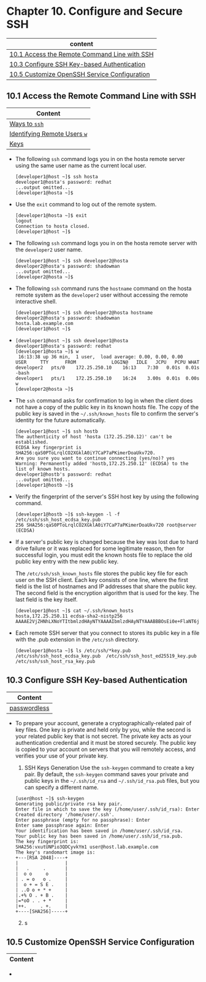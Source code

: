 # Chapter 10. Configure and Secure SSH

| content |
| --- |
| [10.1 Access the Remote Command Line with SSH](#10.1) |
| [10.3 Configure SSH Key-based Authentication](#10.3) |
| [10.5 Customize OpenSSH Service Configuration](#10.5) |


<a name="10.1"></a>
## 10.1 Access the Remote Command Line with SSH

| Content |
| --- |
| [Ways to ```ssh```](#ways) |
| [Identifying Remote Users ```w```](#w) |
| [Keys](#keys) |

<a name="ways"></a>
* The following ```ssh``` command logs you in on the hosta remote server using the same user name as the current local user.
  ```console
  [developer1@host ~]$ ssh hosta
  developer1@hosta's password: redhat
  ...output omitted...
  [developer1@hosta ~]$
  ```
* Use the ```exit``` command to log out of the remote system.
  ```console
  [developer1@hosta ~]$ exit
  logout
  Connection to hosta closed.
  [developer1@host ~]$
  ```
* The following ```ssh``` command logs you in on the hosta remote server with the ```developer2``` user name.
  ```console
  [developer1@host ~]$ ssh developer2@hosta
  developer2@hosta's password: shadowman
  ...output omitted...
  [developer2@hosta ~]$
  ```
* The following ```ssh``` command runs the ```hostname``` command on the hosta remote system as the ```developer2``` user without accessing the remote interactive shell.
  ```console
  [developer1@host ~]$ ssh developer2@hosta hostname
  developer2@hosta's password: shadowman
  hosta.lab.example.com
  [developer1@host ~]$
  ```

<a name="w"></a>
* ```console
  [developer1@host ~]$ ssh developer1@hosta
  developer1@hosta's password: redhat
  [developer1@hosta ~]$ w
   16:13:38 up 36 min,  1 user,  load average: 0.00, 0.00, 0.00
  USER     TTY      FROM             LOGIN@   IDLE   JCPU   PCPU WHAT
  developer2   pts/0    172.25.250.10    16:13    7:30   0.01s  0.01s -bash
  developer1   pts/1    172.25.250.10    16:24    3.00s  0.01s  0.00s w
  [developer2@hosta ~]$
  ```

<a name="keys"></a>
* The ```ssh``` command asks for confirmation to log in when the client does not have a copy of the public key in its known hosts file. The copy of the public key is saved in the ```~/.ssh/known_hosts``` file to confirm the server's identity for the future automatically.
  ```console
  [developer1@host ~]$ ssh hostb
  The authenticity of host 'hosta (172.25.250.12)' can't be established.
  ECDSA key fingerprint is SHA256:qaS0PToLrqlCO2XGklA0iY7CaP7aPKimerDoaUkv720.
  Are you sure you want to continue connecting (yes/no)? yes
  Warning: Permanently added 'hostb,172.25.250.12' (ECDSA) to the list of known hosts.
  developer1@hostb's password: redhat
  ...output omitted...
  [developer1@hostb ~]$
  ```
  
* Verify the fingerprint of the server's SSH host key by using the following command.
  ```console
  [developer1@hostb ~]$ ssh-keygen -l -f /etc/ssh/ssh_host_ecdsa_key.pub
  256 SHA256:qaS0PToLrqlCO2XGklA0iY7CaP7aPKimerDoaUkv720 root@server (ECDSA)
  ```

* If a server's public key is changed because the key was lost due to hard drive failure or it was replaced for some legitimate reason, then for successful login, you must edit the known hosts file to replace the old public key entry with the new public key.
  
  The ```/etc/ssh/ssh_known_hosts``` file stores the public key file for each user on the SSH client. Each key consists of one line, where the first field is the list of hostnames and IP addresses that share the public key. The second field is the encryption algorithm that is used for the key. The last field is the key itself.
  ```console
  [developer1@host ~]$ cat ~/.ssh/known_hosts
  hosta,172.25.250.11 ecdsa-sha2-nistp256 AAAAE2VjZHNhLXNoYTItbmlzdHAyNTYAAAAIbmlzdHAyNTYAAABBBOsEi0e+FlaNT6jul8Ag5Nj+RViZl0yE2w6iYUr+1fPtOIF0EaOgFZ1LXM37VFTxdgFxHS3D5WhnIfb+68zf8+w=
  ```

* Each remote SSH server that you connect to stores its public key in a file with the .pub extension in the ```/etc/ssh``` directory.
  ```console
  [developer1@hosta ~]$ ls /etc/ssh/*key.pub
  /etc/ssh/ssh_host_ecdsa_key.pub  /etc/ssh/ssh_host_ed25519_key.pub  /etc/ssh/ssh_host_rsa_key.pub
  ```


<a name="10.3"></a>
## 10.3 Configure SSH Key-based Authentication

| Content |
| --- |
| [passwordless](#passwordless) |

<a name="passwordless"></a>
* To prepare your account, generate a cryptographically-related pair of key files. One key is private and held only by you, while the second is your related public key that is not secret. The private key acts as your authentication credential and it must be stored securely. The public key is copied to your account on servers that you will remotely access, and verifies your use of your private key.
  
  1. SSH Keys Generation
    Use the ```ssh-keygen``` command to create a key pair. By default, the ```ssh-keygen``` command saves your private and public keys in the ```~/.ssh/id_rsa``` and ```~/.ssh/id_rsa.pub``` files, but you can specify a different name.
    ```console
    [user@host ~]$ ssh-keygen
    Generating public/private rsa key pair.
    Enter file in which to save the key (/home/user/.ssh/id_rsa): Enter
    Created directory '/home/user/.ssh'.
    Enter passphrase (empty for no passphrase): Enter
    Enter same passphrase again: Enter
    Your identification has been saved in /home/user/.ssh/id_rsa.
    Your public key has been saved in /home/user/.ssh/id_rsa.pub.
    The key fingerprint is:
    SHA256:vxutUNPio3QDCyvkYm1 user@host.lab.example.com
    The key's randomart image is:
    +---[RSA 2048]----+
    |                 |
    |   .     .       |
    |  o o     o      |
    | . = o   o .     |
    |  o + = S E .    |
    | ..O o + * +     |
    |.+% O . + B .    |
    |=*oO . . + *     |
    |++.     . +.     |
    +----[SHA256]-----+
    ```
  2. s

<a name="10.5"></a>
## 10.5 Customize OpenSSH Service Configuration

| Content |
| --- |

* 


